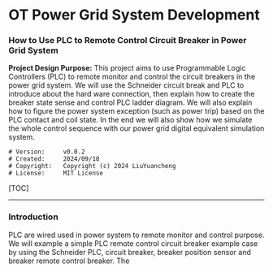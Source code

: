 # OT Power Grid System Development

### How to Use PLC to Remote Control Circuit Breaker in Power Grid System 



**Project Design Purpose:** This project aims to use Programmable Logic Controllers (PLC) to remote monitor and control the circuit breakers in the power grid system. We will use the Schneider circuit break and PLC to introduce about the hard ware connection, then explain how to create the breaker state sense and control PLC ladder diagram. We will also explain how to figure the power system exception (such as power trip) based on the PLC contact and coil state. In the end we will also show how we simulate the whole control sequence with our power grid digital equivalent simulation system.

```
# Version:     v0.0.2
# Created:     2024/09/18
# Copyright:   Copyright (c) 2024 LiuYuancheng
# License:     MIT License 
```

[TOC]

 

------

### Introduction

PLC are wired used in power system to remote monitor and control purpose. We will example a simple PLC remote control circuit breaker example case by using the Schneider PLC, circuit breaker, breaker position sensor and breaker remote control breaker. The 